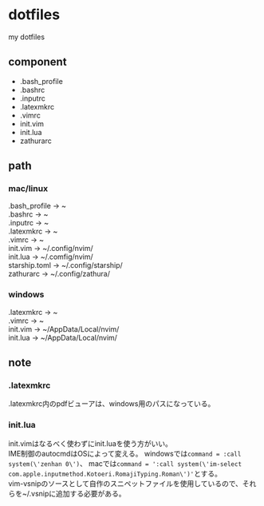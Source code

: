 # dotfiles
my dotfiles

## component
* .bash_profile
* .bashrc
* .inputrc
* .latexmkrc
* .vimrc
* init.vim
* init.lua
* zathurarc

## path
### mac/linux
.bash_profile       ->      ~<br>
.bashrc             ->      ~<br>
.inputrc            ->      ~<br>
.latexmkrc          ->      ~<br>
.vimrc              ->      ~<br>
init.vim            ->      ~/.config/nvim/<br>
init.lua            ->      ~/.comfig/nvim/<br>
starship.toml       ->      ~/.config/starship/<br>
zathurarc           ->      ~/.config/zathura/<br>

### windows
.latexmkrc          ->      ~<br>
.vimrc              ->      ~<br>
init.vim            ->      ~/AppData/Local/nvim/<br>
init.lua            ->      ~/AppData/Local/nvim/<br>

## note
### .latexmkrc
.latexmkrc内のpdfビューアは、windows用のパスになっている。<br>
### init.lua
init.vimはなるべく使わずにinit.luaを使う方がいい。<br>
IME制御のautocmdはOSによって変える。
windowsでは`command = :call system(\'zenhan 0\')`、
macでは`command = ':call system(\'im-select com.apple.inputmethod.Kotoeri.RomajiTyping.Roman\')'`とする。<br>
vim-vsnipのソースとして自作のスニペットファイルを使用しているので、それらを~/.vsnipに追加する必要がある。
